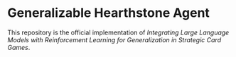# Generalizable Hearthstone Agent
This repository is the official implementation of *Integrating Large Language Models with Reinforcement Learning for Generalization in Strategic Card Games*.
